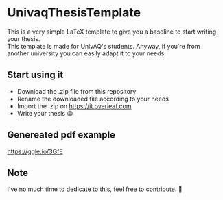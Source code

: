 # UnivaqThesisTemplate
This is a very simple LaTeX template to give you a baseline to start writing your thesis.<br />
This template is made for UnivAQ's students. Anyway, if you're from another university you can easily adapt it to your needs.

## Start using it

- Download the .zip file from this repository
- Rename the downloaded file according to your needs
- Import the .zip on https://it.overleaf.com
- Write your thesis :grin:

## Genereated pdf example
https://ggle.io/3GfE

## Note
I've no much time to dedicate to this, feel free to contribute. :muscle:
